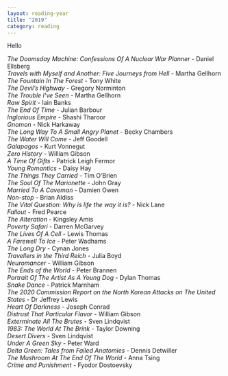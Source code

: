 ```yaml
---
layout: reading-year
title: "2019"
category: reading
---
```


Hello


<i>The Doomsday Machine: Confessions Of A Nuclear War Planner</i> - Daniel Ellsberg  
<i>Travels with Myself and Another: Five Journeys from Hell</i> - Martha Gellhorn  
<i>The Fountain In The Forest</i> - Tony White  
<i>The Devil’s Highway</i> - Gregory Norminton  
<i>The Trouble I've Seen</i> - Martha Gellhorn  
<i>Raw Spirit</i> - Iain Banks  
<i>The End Of Time</i> - Julian Barbour  
<i>Inglorious Empire</i> - Shashi Tharoor  
<i>Gnomon</i> - Nick Harkaway  
<i>The Long Way To A Small Angry Planet</i> - Becky Chambers  
<i>The Water Will Come</i> - Jeff Goodell  
<i>Galapagos</i> - Kurt Vonnegut  
<i>Zero History</i> - William Gibson  
<i>A Time Of Gifts</i> - Patrick Leigh Fermor  
<i>Young Romantics</i> - Daisy Hay  
<i>The Things They Carried</i> - Tim O’Brien   
<i>The Soul Of The Marionette</i> - John Gray  
<i>Married To A Caveman</i> - Damien Owen  
<i>Non-stop</i> - Brian Aldiss  
<i>The Vital Question: Why is life the way it is?</i> - Nick Lane  
<i>Fallout</i> - Fred Pearce  
<i>The Alteration</i> - Kingsley Amis  
<i>Poverty Safari</i> - Darren McGarvey  
<i>The Lives Of A Cell</i> - Lewis Thomas  
<i>A Farewell To Ice</i> - Peter Wadhams  
<i>The Long Dry</i> - Cynan Jones  
<i>Travellers in the Third Reich</i> - Julia Boyd  
<i>Neuromancer</i> - William Gibson  
<i>The Ends of the World</i> - Peter Brannen  
<i>Portrait Of The Artist As A Young Dog</i> - Dylan Thomas  
<i>Snake Dance</i> - Patrick Marnham  
<i>The 2020 Commission Report on the North Korean Attacks on The United States</i> - Dr Jeffrey Lewis  
<i>Heart Of Darkness</i> - Joseph Conrad  
<i>Distrust That Particular Flavor</i> - William Gibson  
<i>Exterminate All The Brutes</i> - Sven Lindqvist  
<i>1983: The World At The Brink</i> - Taylor Downing  
<i>Desert Divers</i> - Sven Lindqvist  
<i>Under A Green Sky</i> - Peter Ward  
<i>Delta Green: Tales from Failed Anatomies</i> - Dennis Detwiller  
<i>The Mushroom At The End Of The World</i> - Anna Tsing  
<i>Crime and Punishment</i> - Fyodor Dostoevsky  
